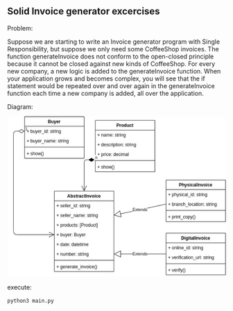 ## Solid Invoice generator excercises

Problem:

Suppose we are starting to write an Invoice generator program with Single Responsibility, but suppose we only need some CoffeeShop invoices. The function generateInvoice does not conform to the open-closed principle because it cannot be closed against new kinds of CoffeeShop. For every new company, a new logic is added to the generateInvoice function. When your application grows and becomes complex, you will see that the if statement would be repeated over and over again in the generateInvoice function each time a new company is added, all over the application.

Diagram:

![invoiceGenerator.jpg](invoiceGenerator.jpg)

execute:

```bas
python3 main.py
```